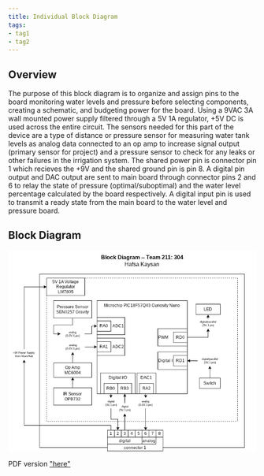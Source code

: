 ```yaml
---
title: Individual Block Diagram
tags:
- tag1
- tag2
---
```


## Overview
The purpose of this block diagram is to organize and assign pins to the board monitoring water levels and pressure before selecting components, creating a schematic, and budgeting power for the board. Using a 9VAC 3A wall mounted power supply filtered through a 5V 1A regulator, +5V DC is used across the entire circuit. The sensors needed for this part of the device are a type of distance or pressure sensor for measuring water tank levels as analog data connected to an op amp to increase signal output (primary sensor for project) and a pressure sensor to check for any leaks or other failures in the irrigation system. The shared power pin is connector pin 1 which recieves the +9V and the shared ground pin is pin 8. A digital pin output and DAC output are sent to main board through connector pins 2 and 6 to relay the state of pressure (optimal/suboptimal) and the water level percentage calculated by the board respectively. A digital input pin is used to transmit a ready state from the main board to the water level and pressure board.

## Block Diagram 

![Individual Block Diagram ](docs/01-Block-Diagram/EGR304_individualblockdiagram.png)


PDF version ["here"](https://github.com/user-attachments/files/23144874/EGR304_individualblockdiagram.pdf)
